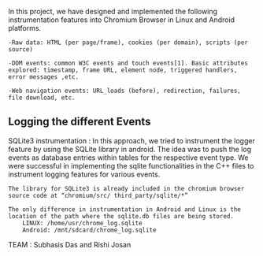 In this project, we have designed and implemented the following instrumentation features into Chromium Browser in Linux and Android platforms. 

	-Raw data: HTML (per page/frame), cookies (per domain), scripts (per source) 
	
	-DOM events: common W3C events and touch events[1]. Basic attributes explored: timestamp, frame URL, element node, triggered handlers, error messages ,etc. 
	
	-Web navigation events: URL_loads (before), redirection, failures, file download, etc.


Logging the different Events
-----------------------------

SQLite3 instrumentation :
	In this approach, we tried to instrument the logger feature by using the SQLite library in android. The idea was to push the log events as database entries within tables for the respective event type. We were successful in implementing the sqlite functionalities in the C++ files to instrument logging features for various events. 

	The library for SQLite3 is already included in the chromium browser source code at “chromium/src/ third_party/sqlite/*” 

	The only difference in instrumentation in Android and Linux is the location of the path where the sqlite.db files are being stored. 
	 	LINUX: /home/usr/chrome_log.sqlite 
	 	Android: /mnt/sdcard/chrome_log.sqlite


TEAM : Subhasis Das and Rishi Josan
